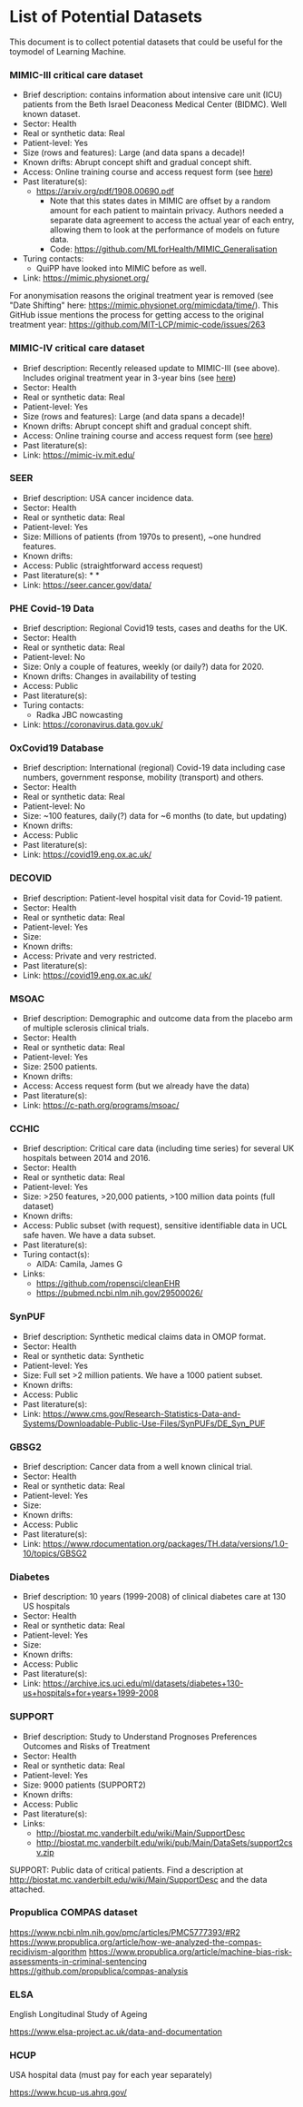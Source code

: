 # List of Potential Datasets

This document is to collect potential datasets that could be useful for the toymodel of Learning Machine.


### MIMIC-III critical care dataset
* Brief description: contains information about intensive care unit (ICU) patients from the Beth Israel Deaconess Medical
    Center (BIDMC). Well known dataset.
* Sector: Health
* Real or synthetic data: Real
* Patient-level: Yes
* Size (rows and features): Large (and data spans a decade)!
* Known drifts: Abrupt concept shift and gradual concept shift.
* Access: Online training course and access request form (see [here](https://mimic.physionet.org/gettingstarted/access/))
* Past literature(s):
  * https://arxiv.org/pdf/1908.00690.pdf
    * Note that this states dates in MIMIC are offset by a random amount for each patient to maintain privacy. Authors needed a separate data agreement to access the actual year of each entry, allowing them to look at the performance of models on future data.
    * Code: https://github.com/MLforHealth/MIMIC_Generalisation
* Turing contacts:
  * QuiPP have looked into MIMIC before as well.
* Link: https://mimic.physionet.org/

For anonymisation reasons the original treatment year is removed (see "Date Shifting" here: https://mimic.physionet.org/mimicdata/time/). This GitHub issue mentions the process for getting access to the original treatment year: https://github.com/MIT-LCP/mimic-code/issues/263

### MIMIC-IV critical care dataset
* Brief description: Recently released update to MIMIC-III (see above). Includes original treatment year in 3-year bins (see [here](https://mimic-iv.mit.edu/docs/datasets/core/patients/))
* Sector: Health
* Real or synthetic data: Real
* Patient-level: Yes
* Size (rows and features): Large (and data spans a decade)!
* Known drifts: Abrupt concept shift and gradual concept shift.
* Access: Online training course and access request form (see [here](https://mimic-iv.mit.edu/docs/access/))
* Past literature(s):
* Link: https://mimic-iv.mit.edu/


### SEER

* Brief description: USA cancer incidence data.
* Sector: Health
* Real or synthetic data: Real
* Patient-level: Yes
* Size: Millions of patients (from 1970s to present), ~one hundred features.
* Known drifts:
* Access: Public (straightforward access request)
* Past literature(s):
  * 
  * 
* Link: https://seer.cancer.gov/data/


### PHE Covid-19 Data
* Brief description: Regional Covid19 tests, cases and deaths for the UK.
* Sector: Health
* Real or synthetic data: Real
* Patient-level: No
* Size: Only a couple of features, weekly (or daily?) data for 2020.
* Known drifts: Changes in availability of testing
* Access: Public
* Past literature(s):
* Turing contacts:
  * Radka JBC nowcasting
* Link: https://coronavirus.data.gov.uk/


### OxCovid19 Database
* Brief description: International (regional) Covid-19 data including case numbers, government response, mobility (transport) and others.
* Sector: Health
* Real or synthetic data: Real
* Patient-level: No
* Size: ~100 features, daily(?) data for ~6 months (to date, but updating)
* Known drifts:
* Access: Public
* Past literature(s):
* Link: https://covid19.eng.ox.ac.uk/


### DECOVID
* Brief description: Patient-level hospital visit data for Covid-19 patient.
* Sector: Health
* Real or synthetic data: Real
* Patient-level: Yes
* Size: 
* Known drifts:
* Access: Private and very restricted.
* Past literature(s):
* Link: https://covid19.eng.ox.ac.uk/
  

### MSOAC

* Brief description: Demographic and outcome data from the placebo arm of multiple sclerosis clinical trials.
* Sector: Health
* Real or synthetic data: Real
* Patient-level: Yes
* Size: 2500 patients.
* Known drifts:
* Access: Access request form (but we already have the data)
* Past literature(s):
* Link: https://c-path.org/programs/msoac/


### CCHIC

* Brief description: Critical care data (including time series) for several UK hospitals between 2014 and 2016.
* Sector: Health
* Real or synthetic data: Real
* Patient-level: Yes
* Size: >250 features, >20,000 patients, >100 million data points (full dataset)
* Known drifts:
* Access: Public subset (with request), sensitive identifiable data in UCL safe haven. We have a data subset.
* Past literature(s):
* Turing contact(s):
  - AIDA: Camila, James G
* Links:
  - https://github.com/ropensci/cleanEHR
  - https://pubmed.ncbi.nlm.nih.gov/29500026/

### SynPUF

* Brief description: Synthetic medical claims data in OMOP format.
* Sector: Health
* Real or synthetic data: Synthetic
* Patient-level: Yes
* Size: Full set >2 million patients. We have a 1000 patient subset.
* Known drifts:
* Access: Public
* Past literature(s):
* Link: https://www.cms.gov/Research-Statistics-Data-and-Systems/Downloadable-Public-Use-Files/SynPUFs/DE_Syn_PUF

### GBSG2

* Brief description: Cancer data from a well known clinical trial.
* Sector: Health
* Real or synthetic data: Real
* Patient-level: Yes
* Size: 
* Known drifts:
* Access: Public
* Past literature(s):
* Link: https://www.rdocumentation.org/packages/TH.data/versions/1.0-10/topics/GBSG2


### Diabetes

* Brief description: 10 years (1999-2008) of clinical diabetes care at 130 US hospitals
* Sector: Health
* Real or synthetic data: Real
* Patient-level: Yes
* Size: 
* Known drifts:
* Access: Public
* Past literature(s):
* Link: https://archive.ics.uci.edu/ml/datasets/diabetes+130-us+hospitals+for+years+1999-2008

### SUPPORT

* Brief description: Study to Understand Prognoses Preferences Outcomes and Risks of Treatment
* Sector: Health
* Real or synthetic data: Real
* Patient-level: Yes
* Size: 9000 patients (SUPPORT2)
* Known drifts:
* Access: Public
* Past literature(s):
* Links:
  - http://biostat.mc.vanderbilt.edu/wiki/Main/SupportDesc
  - http://biostat.mc.vanderbilt.edu/wiki/pub/Main/DataSets/support2csv.zip

SUPPORT: Public data of critical patients. Find a description at http://biostat.mc.vanderbilt.edu/wiki/Main/SupportDesc and the data attached.

### Propublica COMPAS dataset

https://www.ncbi.nlm.nih.gov/pmc/articles/PMC5777393/#R2
https://www.propublica.org/article/how-we-analyzed-the-compas-recidivism-algorithm
https://www.propublica.org/article/machine-bias-risk-assessments-in-criminal-sentencing
https://github.com/propublica/compas-analysis



### ELSA

English Longitudinal Study of Ageing

https://www.elsa-project.ac.uk/data-and-documentation


### HCUP

USA hospital data (must pay for each year separately)

https://www.hcup-us.ahrq.gov/

